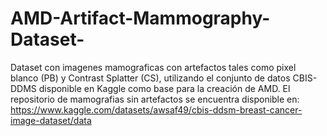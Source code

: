 # AMD-Artifact-Mammography-Dataset-
Dataset con imagenes mamograficas con artefactos tales como pixel blanco (PB) y Contrast Splatter (CS), utilizando el conjunto de datos CBIS-DDMS disponible en Kaggle como base para la creación de AMD.
El repositorio de mamografias sin artefactos se encuentra disponible en: https://www.kaggle.com/datasets/awsaf49/cbis-ddsm-breast-cancer-image-dataset/data 
